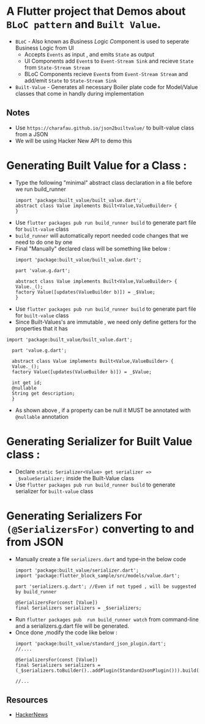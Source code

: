 # A Flutter project that Demos about `BLoC pattern` and `Built Value`. 
  - `BLoC` - Also known as *B*usiness *Lo*gic *C*omponent is used to seperate Business Logic from UI
    - Accepts `Events` as input , and emits `State` as output 
    - UI Components add `Event`s to `Event-Stream Sink` and recieve `State` from `State-Stream Stream`
    - BLoC Components recieve `Event`s from `Event-Stream Stream` and add/emit `State` to `State-Stream Sink`
  - `Built-Value` - Generates all necessary Boiler plate code for Model/Value classes 
     that come in handly during implementation

## Notes
- Use `https://charafau.github.io/json2builtvalue/` to built-value class from a JSON
- We will be using Hacker New API to demo this
# Generating Built Value for a Class :
  - Type the following "minimal" abstract class declaration in a file before we run build_runner
    ```
    import 'package:built_value/built_value.dart';
    abstract class Value implements Built<Value,ValueBuilder> {
    }
    ```
  -  Use `flutter packages pub run build_runner build` to generate part file for `built-value` class
  - `build_runner` will automatically report needed code changes that we need to do one by one
  - Final "Manually" declared class will be  something like below :
    ```
    import 'package:built_value/built_value.dart';
    
    part 'value.g.dart';
    
    abstract class Value implements Built<Value,ValueBuilder> {
    Value._();
    factory Value([updates(ValueBuilder b)]) = _$Value;
    }
    ```
  - Use `flutter packages pub run build_runner build` to generate part file for `built-value` class
  - Since Built-Values's are immutable , we need only define getters for the properties that it has
  ```
  import 'package:built_value/built_value.dart';
    
    part 'value.g.dart';
    
    abstract class Value implements Built<Value,ValueBuilder> {
    Value._();
    factory Value([updates(ValueBuilder b)]) = _$Value;
    
    int get id;
    @nullable
    String get description;
    }
  ```
  - As shown above , if a property can be null it MUST be annotated with `@nullable` annotation
    
  
# Generating Serializer for Built Value class : 
  - Declare `static Serializer<Value> get serializer => _$valueSerializer;` inside the Built-Value class 
  - Use `flutter packages pub run build_runner build` to generate serializer for `built-value` class 

# Generating Serializers For `(@SerializersFor)` converting to and from JSON 
  - Manually create a file `serializers.dart` and type-in the below code
    ```
    import 'package:built_value/serializer.dart';
    import 'package:flutter_block_sample/src/models/value.dart';
    
    part 'serializers.g.dart'; //Even if not typed , will be suggested by build_runner
    
    @SerializersFor(const [Value])
    final Serializers serializers = _$serializers;
    ```
  - Run `flutter packages pub  run build_runner watch` from command-line and a serializers.g.dart file will be generated.
  - Once done ,modify the code like below :
    ```
    import 'package:built_value/standard_json_plugin.dart';
    //....
    
    @SerializersFor(const [Value])
    final Serializers serializers = (_$serializers.toBuilder()..addPlugin(StandardJsonPlugin())).build();
    
    //...
    ```

## Resources 
- [HackerNews](https://github.com/HackerNews/API)



